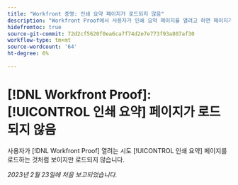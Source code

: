 ```yaml
---
title: "Workfront 증명: 인쇄 요약 페이지가 로드되지 않음"
description: "Workfront Proof에서 사용자가 인쇄 요약 페이지를 열려고 하면 페이지가 로드되는 것처럼 보이지만 로드되지 않습니다."
hidefromtoc: true
source-git-commit: 72d2cf5620f0ea6ca7f74d2e7e773f93a807af30
workflow-type: tm+mt
source-wordcount: '64'
ht-degree: 6%

---
```



# [!DNL Workfront Proof]: [!UICONTROL 인쇄 요약] 페이지가 로드되지 않음

사용자가 [!DNL Workfront Proof] 열려는 시도 [!UICONTROL 인쇄 요약] 페이지를 로드하는 것처럼 보이지만 로드되지 않습니다.

_2023년 2월 23일에 처음 보고되었습니다._

